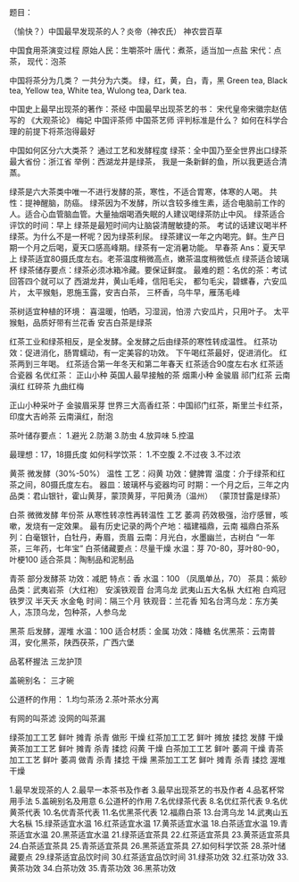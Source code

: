 题目：

（愉快？）中国最早发现茶的人？炎帝（神农氏）
神农尝百草

中国食用茶演变过程
原始人民：生嚼茶叶
唐代：煮茶，适当加一点盐
宋代：点茶，
现代：泡茶

中国将茶分为几类？
一共分为六类。
绿，红，黄，白，青，黑
Green tea, Black tea, Yellow tea, White tea, Wulong tea, Dark tea.

中国史上最早出现茶的著作：茶经
中国最早出现茶艺的书：
宋代皇帝宋徽宗赵佶写的 《大观茶论》
梅妃
中国评茶师
中国茶艺师 评判标准是什么？
如何在科学合理的前提下将茶泡得最好

中国如何区分六大类茶？
通过工艺和发酵程度
绿茶：全中国乃至全世界出口绿茶最大省份：浙江省
举例：西湖龙井是绿茶，
我是一条新鲜的鱼，所以我更适合清蒸。

绿茶是六大茶类中唯一不进行发酵的茶，寒性，不适合胃寒，体寒的人喝。
共性：提神醒脑，防癌。
绿茶因为不发酵，所以含较多维生素，适合电脑前工作的人。适合心血管脑血管。大量抽烟喝酒失眠的人建议喝绿茶防止中风。
绿茶适合评饮的时间：早上
绿茶是最短时间内让脑袋清醒敏捷的茶。
考试的话建议喝半杯绿茶。为什么不是一杯呢？因为绿茶利尿。
绿茶建议一年之内喝完。鲜。生产日期一个月之后喝，夏天口感高峰期。绿茶有一定消暑功能。
早春茶
Ans：夏天早上
绿茶适宜80摄氏度左右。老茶温度稍微高点，嫩茶温度稍微低点
绿茶适合玻璃杯
绿茶储存要点：绿茶必须冰箱冷藏。要保证鲜度。
最难的题：名优的茶：考试回答四个就可以了
西湖龙井，黄山毛峰，信阳毛尖，
都匀毛尖，碧螺春，六安瓜片，
太平猴魁，恩施玉露，安吉白茶，
三杯香，乌牛早，雁荡毛峰

茶树适宜种植的环境：
喜温暖，怕晒，习湿润，怕涝
六安瓜片，只用叶子。
太平猴魁，品质好带有兰花香
安吉白茶是绿茶

红茶工业和绿茶相反，是全发酵。全发酵之后由绿茶的寒性转成温性。
红茶功效：促进消化，肠胃蠕动，有一定美容的功效。
下午喝红茶最好，促进消化。
红茶两到三年喝。
红茶适合第一年冬天和第二年春天
红茶适合90度左右水
红茶适合瓷器
名优红茶：
正山小种 英国人最早接触的茶 烟熏小种
金骏眉
祁门红茶
云南滇红
红碎茶
九曲红梅

正山小种采叶子
金骏眉采芽
世界三大高香红茶：中国祁门红茶，斯里兰卡红茶，印度大吉岭茶
云南滇红，耐泡

茶叶储存要点：
1.避光
2.防潮
3.防虫
4.放异味
5.控温

最理想：17，18摄氏度
如何科学饮茶：
1.不空腹
2.不过夜
3.不过浓

黄茶
微发酵（30%-50%）
温性
工艺：闷黄
功效：健脾胃
温度：介于绿茶和红茶之间，80摄氏度左右。
器皿：玻璃杯与瓷器均可
时期：一个月之后，三年之内
品类：君山银针，霍山黄芽，蒙顶黄芽，平阳黄汤（温州）
（蒙顶甘露是绿茶）

白茶
微微发酵 年份茶
从寒性转凉性再转温性
工艺 萎凋
药效极强，治疗感冒，咳嗽，发烧有一定效果。
最有历史记录的两个产地：福建福鼎，云南
福鼎白茶系列：白毫银针，白牡丹，寿眉，贡眉
云南：月光白，水墨幽兰，古树白
“一年茶，三年药，七年宝”
白茶储藏要点：尽量干燥
水温：芽 70-80，芽叶80-90，叶梗100
适合茶具：陶制品和泥制品

青茶
部分发酵茶
功效：减肥
特点：香
水温：100 （凤凰单丛，70）
茶具：紫砂
品类：武夷岩茶（大红袍） 安溪铁观音 台湾乌龙
武夷山五大名枞 大红袍 白鸡冠 铁罗汉 半天夭 水金龟
时间：隔三个月
铁观音：兰花香
知名台湾乌龙：东方美人，冻顶乌龙，包种茶，人参乌龙

黑茶
后发酵，渥堆
水温：100
适合材质：金属
功效：降糖
名优黑茶：云南普洱，安化黑茶，陕西茯茶，广西六堡

品茗杯握法
三龙护顶

盖碗别名：
三才碗

公道杯的作用：
1.均匀茶汤
2.茶叶茶水分离

有网的叫茶滤
没网的叫茶漏

绿茶加工工艺 鲜叶 摊青 杀青 做形 干燥
红茶加工工艺 鲜叶 摊放 揉捻 发酵 干燥
黄茶加工工艺 鲜叶 摊青 杀青 揉捻 闷黄 干燥
白茶加工工艺 鲜叶 萎凋 干燥
青茶加工工艺 鲜叶 萎凋 做青 杀青 揉捻 干燥
黑茶加工工艺 鲜叶 摊青 杀青 揉捻 渥堆 干燥

1.最早发现茶的人
2.最早一本茶书及作者
3.最早出现茶艺的书及作者
4.品茗杯常用手法
5.盖碗别名及用意
6.公道杯的作用
7.名优绿茶代表
8.名优红茶代表
9.名优黄茶代表
10.名优青茶代表
11.名优黑茶代表
12.福鼎白茶
13.台湾乌龙
14.武夷山五大名枞
15.绿茶适宜水温
16.红茶适宜水温
17.黄茶适宜水温
18.白茶适宜水温
19.青茶适宜水温
20.黑茶适宜水温
21.绿茶适宜茶具
22.红茶适宜茶具
23.黄茶适宜茶具
24.白茶适宜茶具
25.青茶适宜茶具
26.黑茶适宜茶具
27.如何科学饮茶
28.茶叶储藏要点
29.绿茶适宜品饮时间
30.红茶适宜品饮时间
31.绿茶功效
32.红茶功效
33.黄茶功效
34.白茶功效
35.青茶功效
36.黑茶功效